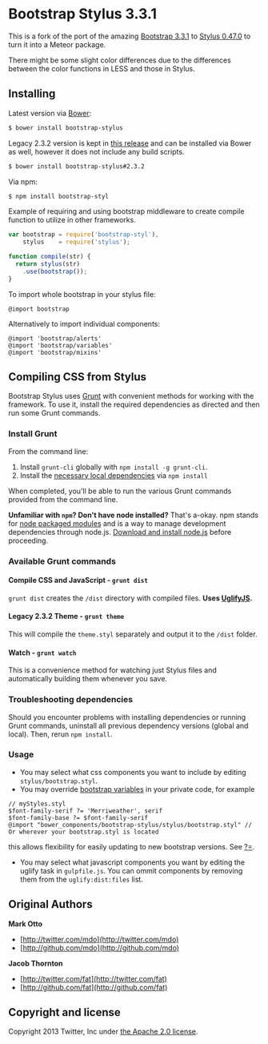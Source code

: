 Bootstrap Stylus 3.3.1
======================

This is a fork of the port of the amazing [Bootstrap 3.3.1](https://github.com/twbs/bootstrap) to [Stylus 0.47.0](http://learnboost.github.com/stylus/) to turn it into a Meteor package.

There might be some slight color differences due to the differences between the color functions in LESS and those in Stylus.

## Installing

Latest version via [Bower](https://github.com/bower/bower):

```bash
$ bower install bootstrap-stylus
```

Legacy 2.3.2 version is kept in [this release](https://github.com/Acquisio/bootstrap-stylus/releases/tag/v2.3.2) and can be installed via Bower as well, however it does not include any build scripts.

```bash
$ bower install bootstrap-stylus#2.3.2
```

Via npm:

```bash
$ npm install bootstrap-styl
```
Example of requiring and using bootstrap middleware to create compile function to utilize in other frameworks.
```javascript
var bootstrap = require('bootstrap-styl'),
    stylus    = require('stylus');

function compile(str) {
  return stylus(str)
    .use(bootstrap());
}
```

To import whole bootstrap in your stylus file:
```stylus
@import bootstrap
```

Alternatively to import individual components:
```stylus
@import 'bootstrap/alerts'
@import 'bootstrap/variables'
@import 'bootstrap/mixins'

```

## Compiling CSS from Stylus

Bootstrap Stylus uses [Grunt](http://gruntjs.com/) with convenient methods for working with the framework. To use it, install the required dependencies as directed and then run some Grunt commands.

### Install Grunt

From the command line:

1. Install `grunt-cli` globally with `npm install -g grunt-cli`.
2. Install the [necessary local dependencies](package.json) via `npm install`

When completed, you'll be able to run the various Grunt commands provided from the command line.

**Unfamiliar with `npm`? Don't have node installed?** That's a-okay. npm stands for [node packaged modules](http://npmjs.org/) and is a way to manage development dependencies through node.js. [Download and install node.js](http://nodejs.org/download/) before proceeding.

### Available Grunt commands

#### Compile CSS and JavaScript - `grunt dist`
`grunt dist` creates the `/dist` directory with compiled files. **Uses [UglifyJS](http://lisperator.net/uglifyjs/).**

#### Legacy 2.3.2 Theme - `grunt theme`
This will compile the `theme.styl` separately and output it to the `/dist` folder.

#### Watch - `grunt watch`
This is a convenience method for watching just Stylus files and automatically building them whenever you save.

### Troubleshooting dependencies

Should you encounter problems with installing dependencies or running Grunt commands, uninstall all previous dependency versions (global and local). Then, rerun `npm install`.

### Usage
* You may select what css components you want to include by editing `stylus/bootstrap.styl`.
* You may override [bootstrap variables](http://getbootstrap.com/customize/#less-variables) in your private code, for example
```
// myStyles.styl
$font-family-serif ?= 'Merriweather', serif
$font-family-base ?= $font-family-serif
@import "bower_components/bootstrap-stylus/stylus/bootstrap.styl" // Or wherever your bootstrap.styl is located
```
this allows flexibility for easily updating to new bootstrap versions. See [?=](https://learnboost.github.io/stylus/docs/operators.html#conditional-assignment--).
* You may select what javascript components you want by editing the uglify task in `gulpfile.js`. You can ommit components by removing them from the `uglify:dist:files` list.

## Original Authors

**Mark Otto**

+ [http://twitter.com/mdo](http://twitter.com/mdo)
+ [http://github.com/mdo](http://github.com/mdo)

**Jacob Thornton**

+ [http://twitter.com/fat](http://twitter.com/fat)
+ [http://github.com/fat](http://github.com/fat)



## Copyright and license

Copyright 2013 Twitter, Inc under [the Apache 2.0 license](LICENSE).
